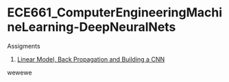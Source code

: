 # ECE661_ComputerEngineeringMachineLearning-DeepNeuralNets

Assigments
1. [Linear Model, Back Propagation and Building a CNN](https://github.com/BarbaraPFloresRios/IDS705_PrinciplesOfMachineLearning/blob/main/Assignment_1_Probability_LinearAlgebra_ComputationalProgramming/Assignment_1.ipynb)


wewewe